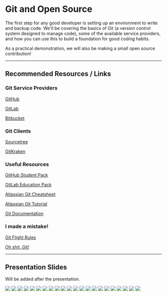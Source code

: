 # Git and Open Source

The first step for any good developer is setting up an environment to write and backup code. We'll be covering the basics of Git (a version control system designed to manage code), some of the available service providers, and how you can use this to build a foundation for good coding habits.

As a practical demonstration, we will also be making a small open source contribution!

---

## Recommended Resources / Links

### Git Service Providers

[GitHub](https://github.com)

[GitLab](https://gitlab.com)

[Bitbucket](https://bitbucket.org)

### Git Clients

[Sourcetree](https://www.sourcetreeapp.com/)

[GitKraken](https://www.gitkraken.com/)

### Useful Resources

[GitHub Student Pack](https://education.github.com/pack)

[GitLab Education Pack](https://about.gitlab.com/education/)

[Atlassian Git Cheatsheet](https://www.atlassian.com/git/tutorials/atlassian-git-cheatsheet)

[Atlassian Git Tutorial](https://www.atlassian.com/git/tutorials)

[Git Documentation](https://git-scm.com/doc)

### I made a mistake!

[Git Flight Rules](https://github.com/k88hudson/git-flight-rules)

[Oh shit, Git!](https://ohshitgit.com)

---

## Presentation Slides

Will be added after the presentation.

![](./slides/1.png)
![](./slides/2.png)
![](./slides/3.png)
![](./slides/4.png)
![](./slides/5.png)
![](./slides/6.png)
![](./slides/7.png)
![](./slides/8.png)
![](./slides/9.png)
![](./slides/10.png)
![](./slides/11.png)
![](./slides/12.png)
![](./slides/13.png)
![](./slides/14.png)
![](./slides/15.png)
![](./slides/16.png)
![](./slides/17.png)
![](./slides/18.png)
![](./slides/19.png)
![](./slides/20.png)
![](./slides/21.png)
![](./slides/22.png)
